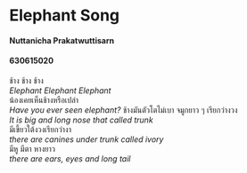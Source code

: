 # Elephant Song
#### Nuttanicha Prakatwuttisarn 
#### 630615020
ช้าง ช้าง ช้าง  
_Elephant Elephant Elephant_  
น้องเคยเห็นช้างหรือเปล่า  
_Have you ever seen elephant?_ 
ช้างมันตัวโตไม่เบา จมูกยาว ๆ เรียกว่างวง  
_It is big and long nose that called trunk_  
มีเขี้ยวใต้งวงเรียกว่างา  
_there are canines under trunk called ivory_  
มีหู มีตา หางยาว  
_there are ears, eyes and long tail_
